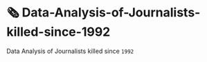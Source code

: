 # :newspaper_roll: Data-Analysis-of-Journalists-killed-since-1992

Data Analysis of Journalists killed since `1992`
